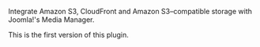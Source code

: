 Integrate Amazon S3, CloudFront and Amazon S3–compatible storage with Joomla!'s Media Manager.

This is the first version of this plugin.
